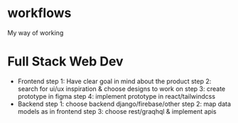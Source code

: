 # workflows
My way of working

# Full Stack Web Dev
- Frontend
  step 1: Have clear goal in mind about the product
  step 2: search for ui/ux inspiration & choose designs to work on
  step 3: create prototype in figma
  step 4: implement prototype in react/tailwindcss
- Backend
  step 1: choose backend django/firebase/other
  step 2: map data models as in frontend
  step 3: choose rest/graqhql & implement apis
